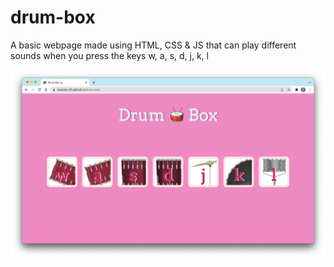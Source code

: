 # drum-box

A basic webpage made using HTML, CSS & JS that can play different sounds when you press the keys w, a, s, d, j, k, l

<code><img src="images/preview.png"></code>


